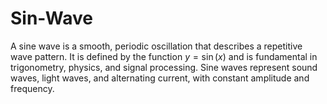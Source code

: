 # Sin-Wave
A sine wave is a smooth, periodic oscillation that describes a repetitive wave pattern. It is defined by the function $y = \sin(x)$ and is fundamental in trigonometry, physics, and signal processing. Sine waves represent sound waves, light waves, and alternating current, with constant amplitude and frequency.
